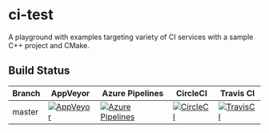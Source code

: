 # ci-test

A playground with examples targeting variety of CI services
with a sample C++ project and CMake.

## Build Status

 Branch | AppVeyor | Azure Pipelines | CircleCI | Travis CI
--------|----------|-----------------|----------|-----------
 master | [![AppVeyor](https://ci.appveyor.com/api/projects/status/d12os7q08ps9vf8r?svg=true)](https://ci.appveyor.com/project/mloskot/ci-test) | [![Azure Pipelines](https://dev.azure.com/mloskot/ci-test/_apis/build/status/mloskot.ci-test?branchName=master)](https://dev.azure.com/mloskot/ci-test/_build/latest?definitionId=3?branchName=master) | [![CircleCI](https://circleci.com/gh/mloskot/ci-test/tree/master.svg?style=shield)](https://circleci.com/gh/mloskot/ci-test/tree/master) | [![TravisCI](https://travis-ci.org/mloskot/ci-test.svg?branch=master)](https://travis-ci.org/mloskot/ci-test)
